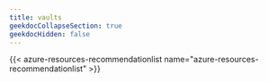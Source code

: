 ```yaml
---
title: vaults
geekdocCollapseSection: true
geekdocHidden: false
---
```


{{< azure-resources-recommendationlist name="azure-resources-recommendationlist" >}}


